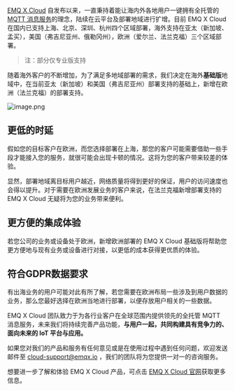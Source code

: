 [EMQ X Cloud](https://www.emqx.com/zh/cloud) 自发布以来，一直秉持着能让海内外各地用户一键拥有全托管的 [MQTT 消息服务](https://www.emqx.com/zh/products/emqx)的理念，陆续在云平台及部署地域进行扩增。目前 EMQ X Cloud 在国内已支持上海、北京、深圳、杭州四个区域部署，海外支持在亚太（新加坡、孟买），美国（弗吉尼亚州、俄勒冈州），欧洲（爱尔兰、法兰克福）三个区域部署。

> 注：部分仅专业版支持

随着海外客户的不断增加，为了满足多地域部署的需求，我们决定在海外**基础版**地域中，在当前亚太（新加坡）和美国（弗吉尼亚州）部署支持的基础上，新增在欧洲（法兰克福）的部署支持。

![image.png](https://static.emqx.net/images/608b00cea2064beec6ae700ac56b0392.png)


## 更低的时延

假如您的目标客户在欧洲，而您选择部署在上海，那您的客户可能需要借助一些手段才能接入您的服务，就很可能会出现卡顿的情况。这将为您的客户带来较差的体验。

显然，部署地域离目标用户越近，网络质量将得到更好的保证，用户的访问速度也会得以提升。对于需要在欧洲发展业务的客户来说，在法兰克福新增部署支持的 EMQ X Cloud 无疑将为您的业务带来便利。



## 更方便的集成体验

若您公司的业务或设备处于欧洲，新增欧洲部署的 EMQ X Cloud 基础版将帮助您更方便地与现有业务或设备进行对接，以更低的成本获得更优质的体验。



## 符合GDPR数据要求

有出海业务的用户可能对此有所了解，若您需要在欧洲布局一些涉及到用户数据的业务，那么您最好选择在欧洲当地进行部署，以便存放用户相关的一些数据。



EMQ X Cloud 团队致力于为各行业客户在全球范围内提供领先的全托管 MQTT 消息服务，未来我们将持续完善产品功能，**与用户一起，共同构建具有竞争力的、面向未来的 IoT 平台与应用。**

如果您对我们的产品和服务有任何意见或是在使用过程中遇到任何问题，欢迎发送邮件至 [cloud-support@emqx.io](mailto:cloud-support@emqx.io) ，我们的团队将为您提供一对一的咨询服务。

想要进一步了解和体验 EMQ X Cloud 产品，可点击 [EMQ X Cloud 官网](https://www.emqx.com/zh/cloud)获取更多信息。
